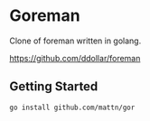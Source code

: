 # Goreman

Clone of foreman written in golang.

https://github.com/ddollar/foreman

## Getting Started

    go install github.com/mattn/gor